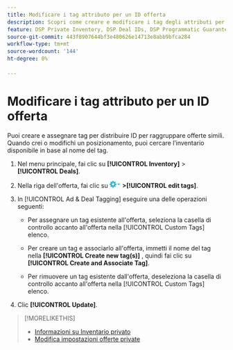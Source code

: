 ```yaml
---
title: Modificare i tag attributo per un ID offerta
description: Scopri come creare e modificare i tag degli attributi per un ID offerta.
feature: DSP Private Inventory, DSP Deal IDs, DSP Programmatic Guaranteed Deals
source-git-commit: 443f8907644bf3e480626e14713e8abb9bfca284
workflow-type: tm+mt
source-wordcount: '144'
ht-degree: 0%

---
```


# Modificare i tag attributo per un ID offerta

Puoi creare e assegnare tag per distribuire ID per raggruppare offerte simili. Quando crei o modifichi un posizionamento, puoi cercare l’inventario disponibile in base al nome del tag.

1. Nel menu principale, fai clic su **[!UICONTROL Inventory]** > **[!UICONTROL Deals]**.

1. Nella riga dell&#39;offerta, fai clic su ![Menu Opzioni](/help/dsp/assets/options-menu.png) **>[!UICONTROL edit tags]**.

1. In [!UICONTROL Ad & Deal Tagging] eseguire una delle operazioni seguenti:

   * Per assegnare un tag esistente all&#39;offerta, seleziona la casella di controllo accanto all&#39;offerta nella [!UICONTROL Custom Tags] elenco.

   * Per creare un tag e associarlo all&#39;offerta, immetti il nome del tag nella **[!UICONTROL Create new tag(s)]** , quindi fai clic su **[!UICONTROL Create and Associate Tag]**.

   * Per rimuovere un tag esistente dall&#39;offerta, deseleziona la casella di controllo accanto all&#39;offerta nella [!UICONTROL Custom Tags] elenco.

1. Clic **[!UICONTROL Update]**.

>[!MORELIKETHIS]
>
>* [Informazioni su Inventario privato](private-inventory-about.md)
>* [Modifica impostazioni offerte private](/help/dsp/inventory/deal-id-edit.md)


